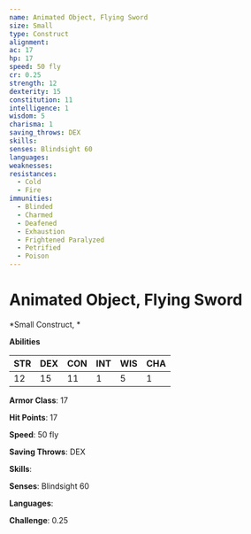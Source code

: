 ```yaml
---
name: Animated Object, Flying Sword
size: Small
type: Construct
alignment: 
ac: 17
hp: 17
speed: 50 fly
cr: 0.25
strength: 12
dexterity: 15
constitution: 11
intelligence: 1
wisdom: 5
charisma: 1
saving_throws: DEX
skills: 
senses: Blindsight 60
languages: 
weaknesses:
resistances:
  - Cold
  - Fire
immunities:
  - Blinded
  - Charmed
  - Deafened
  - Exhaustion
  - Frightened Paralyzed
  - Petrified
  - Poison
---
```


# Animated Object, Flying Sword

*Small Construct, *

**Abilities**

| STR | DEX | CON | INT | WIS | CHA |
| --- | --- | --- | --- | --- | --- |
| 12 | 15 | 11 | 1 | 5 | 1 |

**Armor Class**: 17

**Hit Points**: 17

**Speed**: 50 fly

**Saving Throws**: DEX

**Skills**: 

**Senses**: Blindsight 60

**Languages**: 

**Challenge**: 0.25

